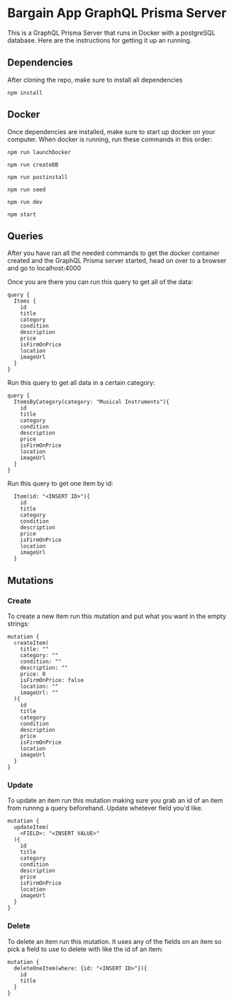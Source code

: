 # Bargain App GraphQL Prisma Server

This is a GraphQL Prisma Server that runs in Docker with a postgreSQL database. Here are the instructions for getting it up an running.

## Dependencies

After cloning the repo, make sure to install all dependencies

```
npm install
```

## Docker

Once dependencies are installed, make sure to start up docker on your computer. When docker is running, run these commands in this order:

```
npm run launchDocker
```

```
npm run createDB
```

```
npm run postinstall
```

```
npm run seed
```

```
npm run dev
```

```
npm start
```

## Queries

After you have ran all the needed commands to get the docker container created and the GraphQL Prisma server started, head on over to a browser and go to localhost:4000

Once you are there you can run this query to get all of the data:

```
query {
  Items {
    id
    title
    category
    condition
    description
    price
    isFirmOnPrice
    location
    imageUrl
  }
}
```

Run this query to get all data in a certain category:

```
query {
  ItemsByCategory(category: "Musical Instruments"){
    id
    title
    category
    condition
    description
    price
    isFirmOnPrice
    location
    imageUrl
  }
}
```

Run this query to get one item by id:

```
  Item(id: "<INSERT ID>"){
    id
    title
    category
    condition
    description
    price
    isFirmOnPrice
    location
    imageUrl
  }
```

## Mutations

### Create

To create a new item run this mutation and put what you want in the empty strings:

```
mutation {
  createItem(
    title: ""
    category: ""
    condition: ""
    description: ""
    price: 0
    isFirmOnPrice: false
    location: ""
    imageUrl: ""
  ){
    id
    title
    category
    condition
    description
    price
    isFirmOnPrice
    location
    imageUrl
  }
}
```

### Update

To update an item run this mutation making sure you grab an id of an item from runnng a query beforehand. Update whetever field you'd like.

```
mutation {
  updateItem(
    <FIELD>: "<INSERT VALUE>"
  ){
    id
    title
    category
    condition
    description
    price
    isFirmOnPrice
    location
    imageUrl
  }
}
```

### Delete

To delete an item run this mutation. It uses any of the fields on an item so pick a field to use to delete with like the id of an item:

```
mutation {
  deleteOneItem(where: {id: "<INSERT ID>"}){
    id
    title
  }
}
```
